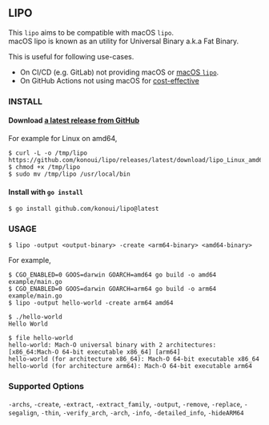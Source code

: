 ## LIPO

This `lipo` aims to be compatible with macOS `lipo`.  
macOS lipo is known as an utility for Universal Binary a.k.a Fat Binary.

This is useful for following use-cases.

- On CI/CD (e.g. GitLab) not providing macOS or [macOS `lipo`](https://ss64.com/osx/lipo.html).
- On GitHub Actions not using macOS for [cost-effective](https://docs.github.com/en/billing/managing-billing-for-github-actions/about-billing-for-github-actions)

### INSTALL

#### Download [a latest release from GitHub](https://github.com/konoui/lipo/releases/latest)

For example for Linux on amd64,

```
$ curl -L -o /tmp/lipo https://github.com/konoui/lipo/releases/latest/download/lipo_Linux_amd64
$ chmod +x /tmp/lipo
$ sudo mv /tmp/lipo /usr/local/bin
```

#### Install with `go install`

```
$ go install github.com/konoui/lipo@latest
```

### USAGE

```
$ lipo -output <output-binary> -create <arm64-binary> <amd64-binary>
```

For example,

```
$ CGO_ENABLED=0 GOOS=darwin GOARCH=amd64 go build -o amd64 example/main.go
$ CGO_ENABLED=0 GOOS=darwin GOARCH=arm64 go build -o arm64 example/main.go
$ lipo -output hello-world -create arm64 amd64
```

```
$ ./hello-world
Hello World

$ file hello-world
hello-world: Mach-O universal binary with 2 architectures: [x86_64:Mach-O 64-bit executable x86_64] [arm64]
hello-world (for architecture x86_64): Mach-O 64-bit executable x86_64
hello-world (for architecture arm64): Mach-O 64-bit executable arm64
```

### Supported Options

`-archs`, `-create`, `-extract`, `-extract_family`, `-output`, `-remove`, `-replace`, `-segalign`, `-thin`, `-verify_arch`, `-arch`, `-info`, `-detailed_info`, `-hideARM64`
